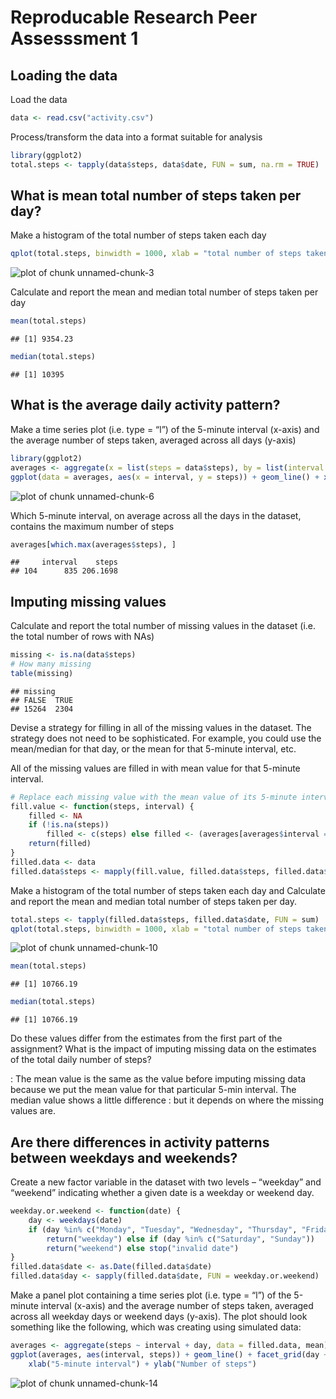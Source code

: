 
# Reproducable Research Peer Assesssment 1

## Loading the data

Load the data


```r
data <- read.csv("activity.csv")
```

Process/transform the data into a format suitable for analysis


```r
library(ggplot2)
total.steps <- tapply(data$steps, data$date, FUN = sum, na.rm = TRUE)
```

## What is mean total number of steps taken per day?

Make a histogram of the total number of steps taken each day


```r
qplot(total.steps, binwidth = 1000, xlab = "total number of steps taken each day")
```

![plot of chunk unnamed-chunk-3](figure/unnamed-chunk-3-1.png) 

Calculate and report the mean and median total number of steps taken per day


```r
mean(total.steps)
```

```
## [1] 9354.23
```


```r
median(total.steps)
```

```
## [1] 10395
```



## What is the average daily activity pattern?

Make a time series plot (i.e. type = “l”) of the 5-minute interval (x-axis) and the average number of steps taken, averaged across all days (y-axis)


```r
library(ggplot2)
averages <- aggregate(x = list(steps = data$steps), by = list(interval = data$interval), FUN = mean, na.rm = TRUE)
ggplot(data = averages, aes(x = interval, y = steps)) + geom_line() + xlab("5-minute interval") + ylab("average number of steps taken")
```

![plot of chunk unnamed-chunk-6](figure/unnamed-chunk-6-1.png) 

Which 5-minute interval, on average across all the days in the dataset, contains the maximum number of steps


```r
averages[which.max(averages$steps), ]
```

```
##     interval    steps
## 104      835 206.1698
```



## Imputing missing values

Calculate and report the total number of missing values in the dataset (i.e. the total number of rows with NAs)


```r
missing <- is.na(data$steps)
# How many missing
table(missing)
```

```
## missing
## FALSE  TRUE 
## 15264  2304
```



Devise a strategy for filling in all of the missing values in the dataset. The strategy does not need to be sophisticated. For example, you could use the mean/median for that day, or the mean for that 5-minute interval, etc.

All of the missing values are filled in with mean value for that 5-minute interval.



```r
# Replace each missing value with the mean value of its 5-minute interval
fill.value <- function(steps, interval) {
    filled <- NA
    if (!is.na(steps)) 
        filled <- c(steps) else filled <- (averages[averages$interval == interval, "steps"])
    return(filled)
}
filled.data <- data
filled.data$steps <- mapply(fill.value, filled.data$steps, filled.data$interval)
```



Make a histogram of the total number of steps taken each day and Calculate and report the mean and median total number of steps taken per day.


```r
total.steps <- tapply(filled.data$steps, filled.data$date, FUN = sum)
qplot(total.steps, binwidth = 1000, xlab = "total number of steps taken each day")
```

![plot of chunk unnamed-chunk-10](figure/unnamed-chunk-10-1.png) 


```r
mean(total.steps)
```

```
## [1] 10766.19
```


```r
median(total.steps)
```

```
## [1] 10766.19
```


Do these values differ from the estimates from the first part of the assignment? What is the impact of imputing missing data on the estimates of the total daily number of steps?


: The mean value is the same as the value before imputing missing data because we put the mean value for that particular 5-min interval. The median value shows a little difference : but it depends on where the missing values are.

## Are there differences in activity patterns between weekdays and weekends?

Create a new factor variable in the dataset with two levels – “weekday” and “weekend” indicating whether a given date is a weekday or weekend day.


```r
weekday.or.weekend <- function(date) {
    day <- weekdays(date)
    if (day %in% c("Monday", "Tuesday", "Wednesday", "Thursday", "Friday")) 
        return("weekday") else if (day %in% c("Saturday", "Sunday")) 
        return("weekend") else stop("invalid date")
}
filled.data$date <- as.Date(filled.data$date)
filled.data$day <- sapply(filled.data$date, FUN = weekday.or.weekend)
```

Make a panel plot containing a time series plot (i.e. type = “l”) of the 5-minute interval (x-axis) and the average number of steps taken, averaged across all weekday days or weekend days (y-axis). The plot should look something like the following, which was creating using simulated data:


```r
averages <- aggregate(steps ~ interval + day, data = filled.data, mean)
ggplot(averages, aes(interval, steps)) + geom_line() + facet_grid(day ~ .) + 
    xlab("5-minute interval") + ylab("Number of steps")
```

![plot of chunk unnamed-chunk-14](figure/unnamed-chunk-14-1.png) 

